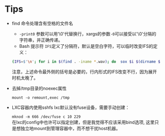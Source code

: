 # Tips

- find 命令处理含有空格的文件名
  - `-print0` 参数可以用‘\0'代替换行，xargs的参数`-0`可以接受以'\0'分隔的字符串，并正确传递。
  - Bash 提示符 `IFS`定义了分隔符，默认是空白字符，可以临时改变IFS的定义：

  ```bash
  (IFS=$'\n'; for i in $(find . -iname *.wav); do  sox $i $(dirname $i)/$(basename $i .wav).flac; done )
  ```

  注意，上述命令最外侧的括号是必要的，行内形式的IFS改变不行，因为展开时机太晚了。
  
- 去掉/tmp目录的noexec属性

  `mount -o remount,exec /tmp`

- LXC容器内使用sshfs
  lxc默认没有fuse设备，需要手动创建：

  `mknod -m 666 /dev/fuse c 10 229`  
  在lxc的config中也许可以指定创建，但是我觉得不应该采用bind选项, 这里只是想独立地mount到管理容器中，而不想干扰host机器。